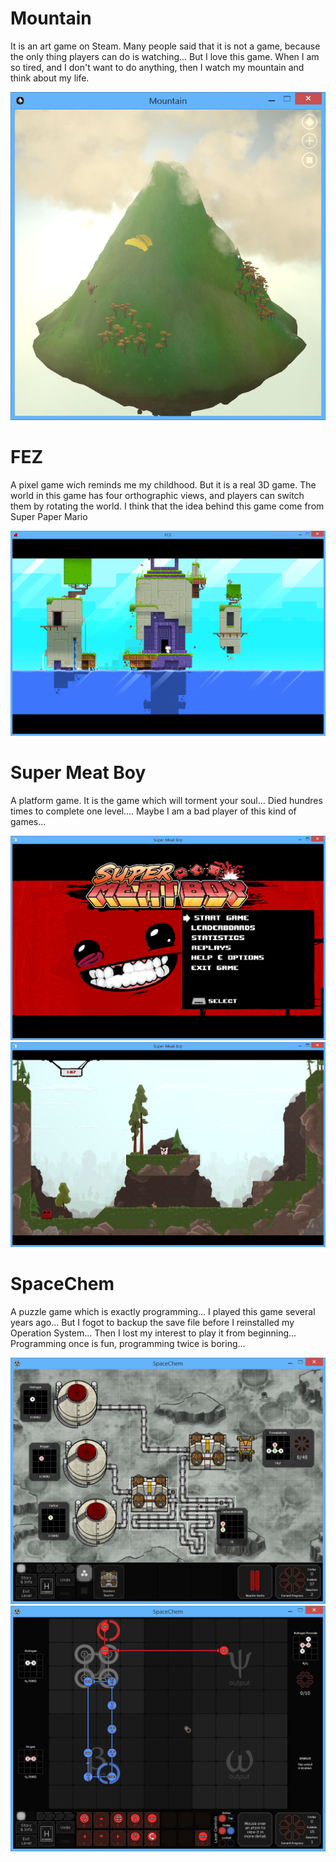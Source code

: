 # Mountain

It is an art game on Steam. Many people said that it is not a game, because the only thing players can do is watching... But I love this game. When I am so tired, and I don't want to do anything, then I watch my mountain and think about my life.

![Alt text][mountain]

[mountain]: https://raw.githubusercontent.com/FiveEye/playground/master/games/Mountain.png

# FEZ

A pixel game wich reminds me my childhood. But it is a real 3D game. The world in this game has four orthographic views, and players can switch them by rotating the world. I think that the idea behind this game come from Super Paper Mario

![Alt text][FEZ]

[FEZ]: https://raw.githubusercontent.com/FiveEye/playground/master/games/FEZ.png

# Super Meat Boy

A platform game. It is the game which will torment your soul... Died hundres times to complete one level.... Maybe I am a bad player of this kind of games...

![Alt text][super_meat_boy_0]
![Alt text][super_meat_boy_1]

[super_meat_boy_0]: https://github.com/FiveEye/playground/blob/master/games/super_meat_boy_0.png
[super_meat_boy_1]: https://github.com/FiveEye/playground/blob/master/games/super_meat_boy_1.png

# SpaceChem

A puzzle game which is exactly programming... I played this game several years ago... But I fogot to backup the save file before I reinstalled my Operation System... Then I lost my interest to play it from beginning... Programming once is fun, programming twice is boring...

![Alt text][SpaceChem_0]
![Alt text][SpaceChem_1]

[SpaceChem_0]: https://raw.githubusercontent.com/FiveEye/playground/master/games/SpaceChem_0.png
[SpaceChem_1]: https://raw.githubusercontent.com/FiveEye/playground/master/games/SpaceChem_1.png


